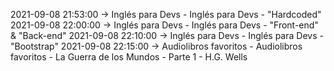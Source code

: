 2021-09-08 21:53:00 -> Inglés para Devs - Inglés para Devs - "Hardcoded"
2021-09-08 22:00:00 -> Inglés para Devs - Inglés para Devs - "Front-end" & "Back-end"
2021-09-08 22:10:00 -> Inglés para Devs - Inglés para Devs - "Bootstrap"
2021-09-08 22:15:00 -> Audiolibros favoritos - Audiolibros favoritos - La Guerra de los Mundos - Parte 1 - H.G. Wells
